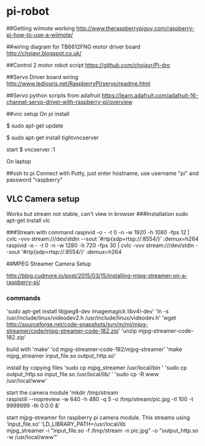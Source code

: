 # pi-robot

##Getting wiimote working
http://www.theraspberrypiguy.com/raspberry-pi-how-to-use-a-wiimote/

##wiring diagram for TB6612FNG motor driver board
http://chojayr.blogspot.co.uk/

##Control 2 motor robot script
https://github.com/chojayr/Pi-dro

##Servo Driver board wiring
http://www.lediouris.net/RaspberryPI/servo/readme.html

##Servo python scripts from adafruit
https://learn.adafruit.com/adafruit-16-channel-servo-driver-with-raspberry-pi/overview

##vnc setup
On pi install

$ sudo apt-get update

$ sudo apt-get install tightvncserver

start
$ vncserver :1

On laptop

##ssh to pi
Connect with Putty, just enter hostname, use username "pi" and password "raspberry"

## VLC Camera setup
Works but stream not stable, can't view in browser
###Installation
sudo apt-get install vlc

###Stream with command
raspivid -o - -t 0 -n -w 1920 -h 1080 -fps 12 | cvlc -vvv stream:///dev/stdin --sout '#rtp{sdp=rtsp://:8554/}' :demux=h264
raspivid -o - -t 0 -n -w 1280 -h 720 -fps 30 | cvlc -vvv stream:///dev/stdin --sout '#rtp{sdp=rtsp://:8554/}' :demux=h264
 	
##MPEG Streamer Camera Setup

http://blog.cudmore.io/post/2015/03/15/Installing-mjpg-streamer-on-a-raspberry-pi/
### commands
'sudo apt-get install libjpeg8-dev imagemagick libv4l-dev'
'ln -s /usr/include/linux/videodev2.h /usr/include/linux/videodev.h'
'wget http://sourceforge.net/code-snapshots/svn/m/mj/mjpg-streamer/code/mjpg-streamer-code-182.zip'
'unzip mjpg-streamer-code-182.zip'

build with 'make'
'cd mjpg-streamer-code-182/mjpg-streamer'
'make mjpg_streamer input_file.so output_http.so'

install by copying files
'sudo cp mjpg_streamer /usr/local/bin  '
'sudo cp output_http.so input_file.so /usr/local/lib/  '
'sudo cp -R www /usr/local/www'

start the camera module
'mkdir /tmp/stream  
    raspistill --nopreview -w 640 -h 480 -q 5 -o /tmp/stream/pic.jpg -tl 100 -t 9999999 -th 0:0:0 &'
    
start mjpg-streamer for raspberry pi camera module. This streams using ‘input_file.so’
'LD_LIBRARY_PATH=/usr/local/lib  
    mjpg_streamer -i "input_file.so -f /tmp/stream -n pic.jpg" -o "output_http.so -w /usr/local/www"'
